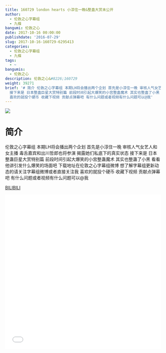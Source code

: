 ```yaml
---
title: 160729 london hearts 小淳住一晚&整蛊大赏未公开
author:
  - 伦敦之心字幕组
  - 九條
bangumi: 伦敦之心
date: 2017-10-16 00:00:00
publishdate: '2016-07-29'
slug: 2017-10-16-160729-6295413
categories:
  - 伦敦之心字幕组
  - 九條
tags:
  - ~
bangumis:
  - 伦敦之心
description: 伦敦之心&#8226;160729
weight: 39271
brief: '# 简介 伦敦之心字幕组 本期LH将会播出两个企划 首先是小淳住一晚 审核人气女艺人和女主播 毒舌嘉宾和出川哲郎也将参演 揭露她们私底下的真实状态
  接下来是 日本整蛊巨星大赏特别篇 前段时间引起大爆笑的小宫整蛊魔术 其实也整蛊了小黑 看看他讲引发什么爆笑的场面吧 下载地址在伦敦之心字幕组微博 想了解字幕组更新动态的请关注字幕组微博或者直接关注我
  喜欢的就投个硬币 收藏下视频 贡献点弹幕吧 有什么问题或者视频有什么问题可以@我'
---
```


![](https://i.imgur.com/o3AAGBQ.jpg)

# 简介  
伦敦之心字幕组 本期LH将会播出两个企划 首先是小淳住一晚 审核人气女艺人和女主播 毒舌嘉宾和出川哲郎也将参演 揭露她们私底下的真实状态 接下来是 日本整蛊巨星大赏特别篇 前段时间引起大爆笑的小宫整蛊魔术 其实也整蛊了小黑 看看他讲引发什么爆笑的场面吧 下载地址在伦敦之心字幕组微博 想了解字幕组更新动态的请关注字幕组微博或者直接关注我 喜欢的就投个硬币 收藏下视频 贡献点弹幕吧
有什么问题或者视频有什么问题可以@我

  [BILIBILI](https://www.bilibili.com/video/av6295413/)


<div class="vcontainer">  <iframe class='video' src="//www.bilibili.com/blackboard/player.html?aid=6295413" width="100%" height="500" frameborder="0" allowfullscreen="allowfullscreen"></iframe></div>
